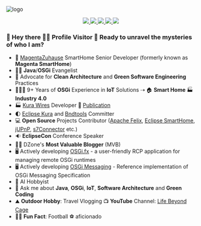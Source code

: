 ![logo](https://user-images.githubusercontent.com/13380182/105937869-b2506800-6056-11eb-97de-3f6a7743ea2a.png)

<p align='center'>
<a href="https://www.linkedin.com/in/amitjoy/" target="_blank">
    <img src="https://img.shields.io/badge/LinkedIn-0077B5?style=for-the-badge&logo=linkedin&logoColor=white" />
</a>
<a href="https://twitter.com/am1t_m0ndal" target="_blank">
    <img src="https://img.shields.io/badge/Twitter-1DA1F2?style=for-the-badge&logo=twitter&logoColor=white" />
</a>
<a href="https://www.facebook.com/amitjoy" target="_blank">
    <img src="https://img.shields.io/badge/Facebook-1877F2?style=for-the-badge&logo=facebook&logoColor=white" />
</a>
<a href="https://www.youtube.com/lifebeyondcage" target="_blank">
    <img src="https://img.shields.io/badge/YouTube-FF0000?style=for-the-badge&logo=youtube&logoColor=white" />
</a>
<a href="mailto:admin@amitinside.com" target="_blank">
    <img src="https://img.shields.io/badge/Email-0078D4?style=for-the-badge&logo=microsoft-outlook&logoColor=white" />
</a>
</p>

### 🌈 Hey there 👋🏻 Profile Visitor 👀 Ready to unravel the mysteries of who I am?

- 🏡 [MagentaZuhause](https://www.smarthome.de) SmartHome Senior Developer (formerly known as **Magenta SmartHome**)
- 🥷🏻 <b>Java</b>/<b>OSGi</b> Evangelist
- 🛟 Advocate for <b>Clean Architecture</b> and <b>Green Software Engineering</b> Practices
- 👨🏻‍💻 9+ Years of <b>OSGi</b> Experience in <b>IoT</b> Solutions ⇢ 🏠 <b>Smart Home</b> 🏭 <b>Industry 4.0</b>
- 🏭 [Kura Wires](https://eclipse.github.io/kura/wires/kura-wires-intro.html) Developer 📘 [Publication](https://www.amazon.de/Kura-Wires-Development-Component-managing/dp/6202205423)
- 🌓 [Eclipse Kura](https://github.com/eclipse/kura) and [Bndtools](https://github.com/bndtools/bnd) Committer
- 💻 <b>Open Source</b> Projects Contributor ([Apache Felix](https://github.com/apache/felix-dev), [Eclipse SmartHome](https://github.com/eclipse-archived/smarthome), [jUPnP](https://github.com/jupnp/jupnp), [s7Connector](https://github.com/s7connector/s7connector) etc.)
- 🔉 <b>EclipseCon</b> Conference Speaker
- ✍🏼 DZone's <b>Most Valuable Blogger</b> (MVB)
- 🖥️ Actively developing [OSGi.fx](https://github.com/amitjoy/osgifx-console) - a user-friendly RCP application for managing remote OSGi runtimes
- 🖥️ Actively developing [OSGi Messaging](https://github.com/amitjoy/osgi-messaging) - Reference implementation of OSGi Messaging Specification
- 🤖 AI Hobbyist
- 💬 Ask me about <b>Java</b>, <b>OSGi</b>, <b>IoT</b>, <b>Software Architecture</b> and <b>Green Coding</b>
- ⛰ <b>Outdoor Hobby</b>: Travel Vlogging 📺 <b>YouTube</b> Channel: [Life Beyond Cage](https://www.youtube.com/lifebeyondcage)
- 💂‍♀️ <b>Fun Fact</b>: Football ⚽️ aficionado
